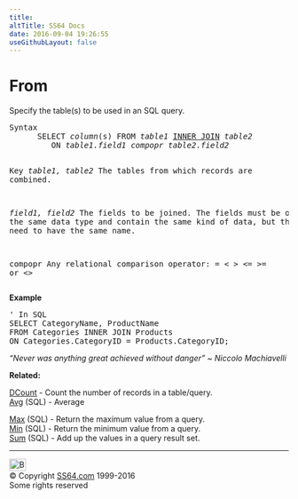 ```yaml
---
title:
altTitle: SS64 Docs
date: 2016-09-04 19:26:55
useGithubLayout: false
---
```

<!-- #BeginLibraryItem "/Library/head_access.lbi" --><!-- #EndLibraryItem --><h1>From</h1>
<p> Specify the table(s) to be used in an SQL query.</p>
<pre>Syntax
      SELECT <i>column</i>(s) FROM <i>table1</i> <a href="join.html">INNER JOIN</a> <i>table2</i> 
         ON <i>table1.field1 compopr table2.field2</i>

Key
   <i>table1, table2</i>   The tables from which records are combined.

   <i>field1, field2</i>   The fields to be joined.
                    The fields must be of the same data type and
                    contain the same kind of data, but they 
                    do not need to have the same name.

   compopr          Any relational comparison operator:
                     =  &lt;  &gt;  &lt;=  &gt;=  or  &lt;&gt;</pre>
<p><b>Example</b></p>
<pre><span class="body">' In SQL</span>
SELECT CategoryName, ProductName <br>FROM Categories INNER JOIN Products <br>ON Categories.CategoryID = Products.CategoryID;</pre>
<p class="quote"><i>“Never was anything great achieved without danger” ~ Niccolo Machiavelli</i></p>
<p><b>Related:</b></p>
<p><a href="dcount.html">DCount</a> - Count the number of records in a table/query.<br>
<a href="avg.html">Avg</a> (SQL) - Average<br>

<a href="max.html">Max</a> (SQL) - Return the maximum value from a query.<a href="min.html"><br>
Min</a> (SQL) - Return the minimum value from a query.<br>
<a href="sum.html">Sum</a> (SQL) - Add up the values in a query result set.</p><!-- #BeginLibraryItem "/Library/foot_access.lbi" --><p>
<!-- access -->

<hr>
<div id="bl" class="footer"><a href="from.html#"><img src="../images/top.png" width="30" height="22" alt="Back to the Top"></a></div>
<div id="br" class="footer, tagline">© Copyright <a href="../index.html">SS64.com</a> 1999-2016<br>
Some rights reserved</div><!-- #EndLibraryItem -->

